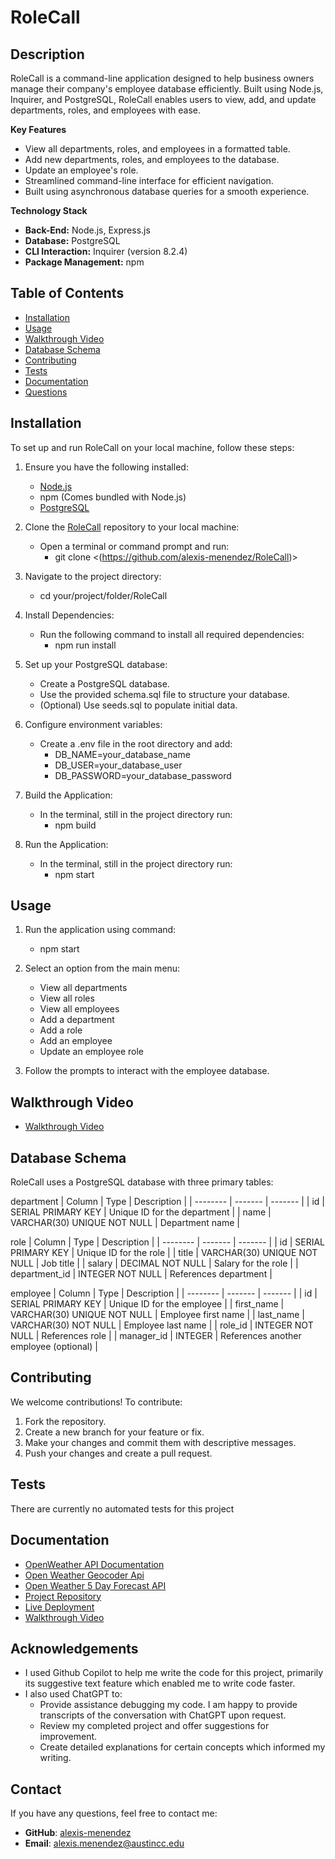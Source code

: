 #  RoleCall
##  **Description**

RoleCall is a command-line application designed to help business owners manage their company's employee database efficiently. Built using Node.js, Inquirer, and PostgreSQL, RoleCall enables users to view, add, and update departments, roles, and employees with ease.

**Key Features**

* View all departments, roles, and employees in a formatted table.
* Add new departments, roles, and employees to the database.
* Update an employee's role.
* Streamlined command-line interface for efficient navigation.
* Built using asynchronous database queries for a smooth experience.

**Technology Stack**

* **Back-End:** Node.js, Express.js
* **Database:** PostgreSQL
* **CLI Interaction:** Inquirer (version 8.2.4)
* **Package Management:** npm

## Table of Contents

* [Installation](#installation)
* [Usage](#usage)
* [Walkthrough Video](#walkthrough-video)
* [Database Schema](#database-schema)
* [Contributing](#contributing)
* [Tests](#tests)
* [Documentation](#documentation)
* [Questions](#questions)


## Installation

To set up and run RoleCall on your local machine, follow these steps:

1. Ensure you have the following installed:
	* [Node.js](https://nodejs.org/) 
	* npm (Comes bundled with Node.js)
	* [PostgreSQL](https://www.postgresql.org/)
   
2. Clone the [RoleCall](https://github.com/alexis-menendez/RoleCall) repository to your local machine:
	* Open a terminal or command prompt and run:
	  * git clone <(https://github.com/alexis-menendez/RoleCall)>

3. Navigate to the project directory:
	* cd your/project/folder/RoleCall

4. Install Dependencies:
	* Run the following command to install all required dependencies:
	  * npm run install

5. Set up your PostgreSQL database:
	* Create a PostgreSQL database.
	* Use the provided schema.sql file to structure your database.
	* (Optional) Use seeds.sql to populate initial data.

6. Configure environment variables:

	* Create a .env file in the root directory and add:
	  * DB_NAME=your_database_name
	  * DB_USER=your_database_user
	  * DB_PASSWORD=your_database_password

7. Build the Application:
	* In the terminal, still in the project directory run:
	  * npm build

8. Run the Application:
	* In the terminal, still in the project directory run:
	  * npm start

## Usage

1. Run the application using command:
	* npm start

2. Select an option from the main menu:
	* View all departments
	* View all roles
	* View all employees
	* Add a department
	* Add a role
	* Add an employee
	* Update an employee role

3. Follow the prompts to interact with the employee database.


## Walkthrough Video

* [Walkthrough Video](https://drive.google.com/LINK/GOES/HERE)

## Database Schema

RoleCall uses a PostgreSQL database with three primary tables:

department
| Column    | Type | Description |
| -------- | ------- | ------- |
| id  | SERIAL PRIMARY KEY    | Unique ID for the department    |
| name | VARCHAR(30) UNIQUE NOT NULL     | Department name    |

role
| Column    | Type | Description |
| -------- | ------- | ------- |
| id  | SERIAL PRIMARY KEY    | Unique ID for the role   |
| title | VARCHAR(30) UNIQUE NOT NULL     | Job title    |
| salary  | DECIMAL NOT NULL    | Salary for the role    |
| department_id | INTEGER NOT NULL     | References department    |

employee
| Column    | Type | Description |
| -------- | ------- | ------- |
| id  | SERIAL PRIMARY KEY    | Unique ID for the employee   |
| first_name | VARCHAR(30) UNIQUE NOT NULL     | Employee first name    |
| last_name  | VARCHAR(30) NOT NULL   | Employee last name    |
| role_id | INTEGER NOT NULL     | References role    |
| manager_id  | INTEGER    | References another employee (optional)    |

## Contributing

We welcome contributions! To contribute:

1. Fork the repository.
2. Create a new branch for your feature or fix.
3. Make your changes and commit them with descriptive messages.
4. Push your changes and create a pull request.


## Tests

There are currently no automated tests for this project

## Documentation

* [OpenWeather API Documentation](https://openweathermap.org/api)
* [Open Weather Geocoder Api](https://openweathermap.org/api/geocoding-api)
* [Open Weather 5 Day Forecast API](https://openweathermap.org/forecast5)
* [Project Repository](https://github.com/alexis-menendez/SkyWatch)
* [Live Deployment](https://your-app-name.onrender.com)
* [Walkthrough Video](https://drive.google.com/LINK/GOES/HERE)

## Acknowledgements

* I used Github Copilot to help me write the code for this project, primarily its suggestive text feature which enabled me to write code faster.
* I also used ChatGPT to:
  	* Provide assistance debugging my code. I am happy to provide transcripts of the conversation with ChatGPT upon request.
  	* Review my completed project and offer suggestions for improvement.
  	* Create detailed explanations for certain concepts which informed my writing.

## Contact

If you have any questions, feel free to contact me:

*  **GitHub**: [alexis-menendez](https://github.com/alexis-menendez)
*  **Email**: alexis.menendez@austincc.edu



